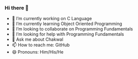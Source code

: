 ### Hi there 👋

<!--
**aizaznawab7/AizazNawab7** is a ✨ _special_ ✨ repository because its `README.md` (this file) appears on your GitHub profile.

Here are some ideas to get you started:
- ⚡ Fun fact: ...
-->

- 🔭 I’m currently working on C Language
- 🌱 I’m currently learning Object Oriented Programming
- 👯 I’m looking to collaborate on Programming Fundamentals
- 🤔 I’m looking for help with Programming Fundamentals
- 💬 Ask me about Chakwal
- 📫 How to reach me: GitHub
- 😄 Pronouns: Him/His/He
